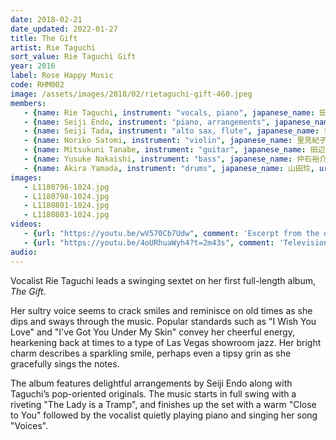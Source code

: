 ```yaml
---
date: 2018-02-21
date_updated: 2022-01-27
title: The Gift
artist: Rie Taguchi
sort_value: Rie Taguchi Gift
year: 2016
label: Rose Happy Music
code: RHM002
image: /assets/images/2018/02/rietaguchi-gift-460.jpeg
members:
   - {name: Rie Taguchi, instrument: "vocals, piano", japanese_name: 田口理恵, url: "https://riepihappymusic.wixsite.com/music"}
   - {name: Seiji Endo, instrument: "piano, arrangements", japanese_name: 遠藤征志, url: "https://seiji-piano-endo.com"}
   - {name: Seiji Tada, instrument: "alto sax, flute", japanese_name: 多田誠司, url: "http://www.tadasei.net/"}
   - {name: Noriko Satomi, instrument: "violin", japanese_name: 里見紀子, url: "https://project-nori.wixsite.com/mysite"}
   - {name: Mitsukuni Tanabe, instrument: "guitar", japanese_name: 田辺充邦, url: "http://tanabe-mitsukuni.com/"}
   - {name: Yusuke Nakaishi, instrument: "bass", japanese_name: 仲石裕介, url: "https://nowonmusic.com/members/258"}
   - {name: Akira Yamada, instrument: "drums", japanese_name: 山田玲, url: "https://akry0325.wixsite.com/akira-y-drums"}
images:
   - L1180796-1024.jpg
   - L1180798-1024.jpg
   - L1180801-1024.jpg
   - L1180803-1024.jpg
videos: 
   - {url: "https://youtu.be/wV570Cb7Udw", comment: 'Excerpt from the opening track on this album, a joyful "Lady is a Tramp"'}
   - {url: "https://youtu.be/4oURhuaWyh4?t=2m43s", comment: 'Television broadcast of Rie Taguchi singing jazz standards at a jazz bar in Tokyo from 2015'}
audio:
---
```

Vocalist Rie Taguchi leads a swinging sextet on her first full-length album, *The Gift*.

Her sultry voice seems to crack smiles and reminisce on old times as she dips and sways through the music. Popular standards such as "I Wish You Love" and "I've Got You Under My Skin" convey her cheerful energy, hearkening back at times to a type of Las Vegas showroom jazz. Her bright charm describes a sparkling smile, perhaps even a tipsy grin as she gracefully sings the notes.

The album features delightful arrangements by Seiji Endo along with Taguchi’s pop-oriented originals. The music starts in full swing with a riveting "The Lady is a Tramp", and finishes up the set with a warm "Close to You" followed by the vocalist quietly playing piano and singing her song "Voices".



